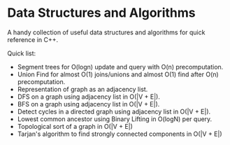# Data Structures and Algorithms
A handy collection of useful data structures and algorithms for quick reference in C++.

Quick list:
- Segment trees for O(logn) update and query with O(n) precomputation.
- Union Find for almost O(1) joins/unions and almost O(1) find after O(n) precomputation.
- Representation of graph as an adjacency list.
- DFS on a graph using adjacency list in O(|V + E|).
- BFS on a graph using adjacency list in O(|V + E|).
- Detect cycles in a directed graph using adjacency list in O(|V + E|).
- Lowest common ancestor using Binary Lifting in O(logN) per query.
- Topological sort of a graph in O(|V + E|)
- Tarjan's algorithm to find strongly connected components in O(|V + E|)

